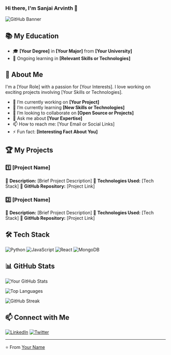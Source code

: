 ### Hi there, I'm Sanjai Arvinth 👋

![GitHub Banner]([https://your-image-url.com/banner.png](https://media.licdn.com/dms/image/v2/D5616AQEVv8b4nrEhmg/profile-displaybackgroundimage-shrink_350_1400/profile-displaybackgroundimage-shrink_350_1400/0/1729515007827?e=1743638400&v=beta&t=PvwiOUUVTnOqxKctWqR4e4esdeDynFObl7okdPfZB_E))

## 📚 My Education
- 🎓 **[Your Degree]** in **[Your Major]** from **[Your University]**
- 📖 Ongoing learning in **[Relevant Skills or Technologies]**

## 🚀 About Me
I'm a [Your Role] with a passion for [Your Interests]. I love working on exciting projects involving [Your Skills or Technologies].

- 🔭 I’m currently working on **[Your Project]**
- 🌱 I’m currently learning **[New Skills or Technologies]**
- 👯 I’m looking to collaborate on **[Open Source or Projects]**
- 💬 Ask me about **[Your Expertise]**
- 📫 How to reach me: [Your Email or Social Links]
- ⚡ Fun fact: **[Interesting Fact About You]**

## 🏆 My Projects
### 1️⃣ [Project Name]
🔹 **Description:** [Brief Project Description]
🔹 **Technologies Used:** [Tech Stack]
🔹 **GitHub Repository:** [Project Link]

### 2️⃣ [Project Name]
🔹 **Description:** [Brief Project Description]
🔹 **Technologies Used:** [Tech Stack]
🔹 **GitHub Repository:** [Project Link]

## 🛠️ Tech Stack
![Python](https://img.shields.io/badge/Python-3776AB?style=for-the-badge&logo=python&logoColor=white)
![JavaScript](https://img.shields.io/badge/JavaScript-F7DF1E?style=for-the-badge&logo=javascript&logoColor=black)
![React](https://img.shields.io/badge/React-61DAFB?style=for-the-badge&logo=react&logoColor=black)
![MongoDB](https://img.shields.io/badge/MongoDB-47A248?style=for-the-badge&logo=mongodb&logoColor=white)

## 📊 GitHub Stats
![Your GitHub Stats](https://github-readme-stats.vercel.app/api?username=your-github-username&show_icons=true&theme=radical)

![Top Languages](https://github-readme-stats.vercel.app/api/top-langs/?username=your-github-username&layout=compact&theme=radical)

![GitHub Streak](https://github-readme-streak-stats.herokuapp.com/?user=your-github-username&theme=radical)

## 📫 Connect with Me
[![LinkedIn](https://img.shields.io/badge/LinkedIn-0077B5?style=for-the-badge&logo=linkedin&logoColor=white)](https://linkedin.com/in/your-profile)
[![Twitter](https://img.shields.io/badge/Twitter-1DA1F2?style=for-the-badge&logo=twitter&logoColor=white)](https://twitter.com/your-handle)

---

⭐️ From [Your Name](https://github.com/your-github-username)
